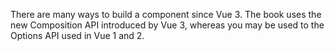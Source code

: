 There are many ways to build a component since Vue 3. The book uses the new Composition API introduced by Vue 3, whereas you may be used to the Options API used in Vue 1 and 2.


